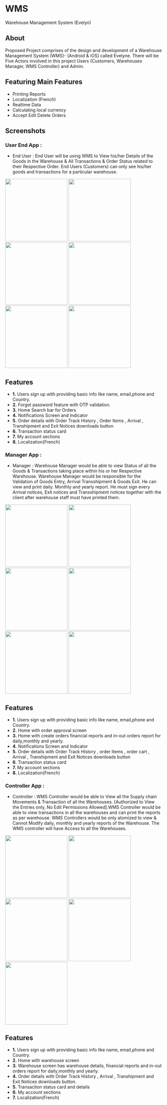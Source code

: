 # WMS
Warehouse Management System (Evelyn)

## About
Proposed Project comprises of the design and development of a Warehouse Management System (WMS)- [Android & iOS] called Evelyne. There will be Five Actors involved in this project Users (Customers, Warehouses Manager, WMS Controller) and Admin.






## Featuring Main Features

- Printing Reports
- Localization (French)
- Realtime Data 
- Calculating local currency
- Accept Edit Delete Orders 

## Screenshots

### User End App :

- End User : End User will be using WMS to View his/her Details of the Goods in the Warehouse & All Transactions & Order Status related to their Respective Order. End Users (Customers) can only see his/her goods and transactions for a particular warehouse.

<img src="Screenshots/splash.png" width="200"> <img src="Screenshots/home.png" width="200"> <img src="Screenshots/transaction.png" width="200">
<img src="Screenshots/profile.png" width="200"> <img src="Screenshots/trackgoods.png" width="200"> <img src="Screenshots/notification.png" width="200">


## Features
- **1.** Users sign up with providing basic info like name, email,phone and Country.
- **2.** Forgot password feature with OTP validation. 
- **3.** Home Search bar for Orders  
- **4.** Notifications Screen and Indicator  
- **5.** Order details with Order Track History , Order Items , Arrival , Transhipment and Exit Notices downloads button
- **6.** Transaction status card
- **7.** My account sections 
- **8.** Localization(French)

### Manager App :

- Manager  : Warehouse Manager would be able to view Status of all the Goods & Transactions taking place within his or her Respective Warehouse. Warehouse Manager would be responsible for the Validation of Goods Entry, Arrival Transshipment & Goods Exit. He can view and print daily. Monthly and yearly report. He must sign every Arrival notices, Exit notices and Transshipment notices together with the client after warehouse staff must have printed them.
  

<img src="Screenshots/manager/home.png" width="200"> <img src="Screenshots/manager/approval.png" width="200"> <img src="Screenshots/manager/create.png" width="200">
<img src="Screenshots/manager/orderDetails.png" width="200"> <img src="Screenshots/manager/counter.png" width="200"> <img src="Screenshots/manager/profile.png" width="200">

## Features
- **1.** Users sign up with providing basic info like name, email,phone and Country.
- **2.** Home with order approval screen 
- **3.** Home with create orders financial reports and in-out orders report for daily,monthly and yearly.
- **4.** Notifications Screen and Indicator  
- **5.** Order details with Order Track History , order Items , order cart , Arrival , Transhipment and Exit Notices downloads button
- **6.** Transaction status card
- **7.** My account sections 
- **8.** Localization(French)

### Controller App :

- Controller : WMS Controller would be able to View all the Supply chain Movements & Transaction of all the Warehouses. [Authorized to View the Entries only, No Edit Permissions Allowed].WMS Controller would be able to view transactions in all the warehouses and can print the reports as per warehouse. WMS Controllers would be only atomized to view & Cannot Modify daily, monthly and yearly reports of the Warehouse. The WMS controller will have Access to all the Warehouses.

<img src="Screenshots/controller/home.png" width="200"> <img src="Screenshots/controller/warehouse.png" width="200"> <img src="Screenshots/controller/orders.png" width="200">
<img src="Screenshots/controller/orderDetails.png" width="200"> <img src="Screenshots/controller/transaction.png" width="200">

## Features
- **1.** Users sign up with providing basic info like name, email,phone and Country.
- **2.** Home with warehouse screen
- **3.** Warehouse screen has warehouse details, financial reports and in-out orders report for daily,monthly and yearly.
- **4.** Order details with Order Track History , Arrival , Transhipment and Exit Notices downloads button.
- **5.** Transaction status card and details
- **6.** My account sections 
- **7.** Localization(French)



